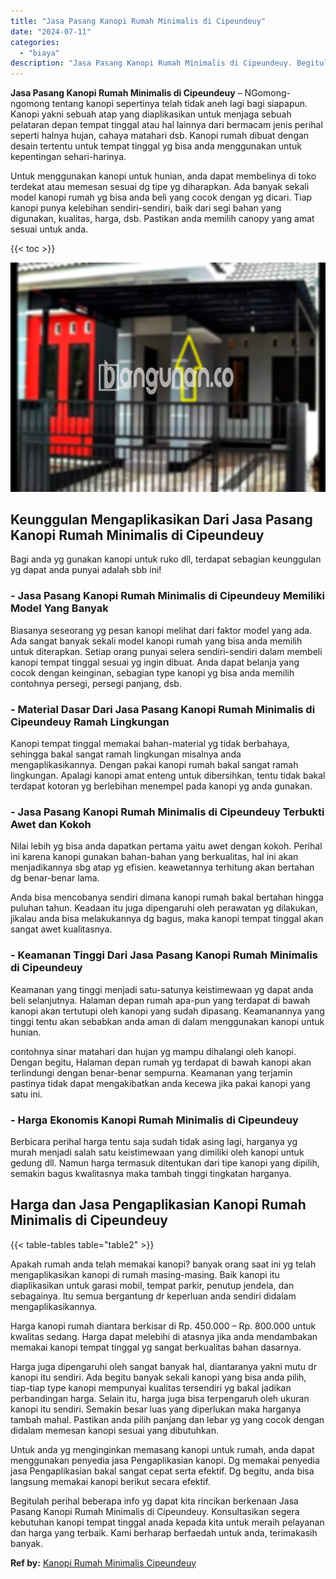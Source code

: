 ```yaml
---
title: "Jasa Pasang Kanopi Rumah Minimalis di Cipeundeuy"
date: "2024-07-11"
categories: 
  - "biaya"
description: "Jasa Pasang Kanopi Rumah Minimalis di Cipeundeuy. Begitulah perihal beberapa info yg dapat kita rincikan berkenaan Jasa Pasang Kanopi Rumah Minimalis di Cipe..."
---
```


**Jasa Pasang Kanopi Rumah Minimalis di Cipeundeuy** – NGomong-ngomong tentang kanopi sepertinya telah tidak aneh lagi bagi siapapun. Kanopi yakni sebuah atap yang diaplikasikan untuk menjaga sebuah pelataran depan tempat tinggal atau hal lainnya dari bermacam jenis perihal seperti halnya hujan, cahaya matahari dsb. Kanopi rumah dibuat dengan desain tertentu untuk tempat tinggal yg bisa anda menggunakan untuk kepentingan sehari-harinya.

Untuk menggunakan kanopi untuk hunian, anda dapat membelinya di toko terdekat atau memesan sesuai dg tipe yg diharapkan. Ada banyak sekali model kanopi rumah yg bisa anda beli yang cocok dengan yg dicari. Tiap kanopi punya kelebihan sendiri-sendiri, baik dari segi bahan yang digunakan, kualitas, harga, dsb. Pastikan anda memilih canopy yang amat sesuai untuk anda.

{{< toc >}}

![Jasa Pasang Kanopi Rumah Minimalis di Cipeundeuy](/images/harga-kanopi-minimalis-61.png)

## Keunggulan Mengaplikasikan Dari Jasa Pasang Kanopi Rumah Minimalis di Cipeundeuy

Bagi anda yg gunakan kanopi untuk ruko dll, terdapat sebagian keunggulan yg dapat anda punyai adalah sbb ini!

### \- Jasa Pasang Kanopi Rumah Minimalis di Cipeundeuy Memiliki Model Yang Banyak

Biasanya seseorang yg pesan kanopi melihat dari faktor model yang ada. Ada sangat banyak sekali model kanopi rumah yang bisa anda memilih untuk diterapkan. Setiap orang punyai selera sendiri-sendiri dalam membeli kanopi tempat tinggal sesuai yg ingin dibuat. Anda dapat belanja yang cocok dengan keinginan, sebagian type kanopi yg bisa anda memilih contohnya persegi, persegi panjang, dsb.

### \- Material Dasar Dari Jasa Pasang Kanopi Rumah Minimalis di Cipeundeuy Ramah Lingkungan

Kanopi tempat tinggal memakai bahan-material yg tidak berbahaya, sehingga bakal sangat ramah lingkungan misalnya anda mengaplikasikannya. Dengan pakai kanopi rumah bakal sangat ramah lingkungan. Apalagi kanopi amat enteng untuk dibersihkan, tentu tidak bakal terdapat kotoran yg berlebihan menempel pada kanopi yg anda gunakan.

### \- Jasa Pasang Kanopi Rumah Minimalis di Cipeundeuy Terbukti Awet dan Kokoh

Nilai lebih yg bisa anda dapatkan pertama yaitu awet dengan kokoh. Perihal ini karena kanopi gunakan bahan-bahan yang berkualitas, hal ini akan menjadikannya sbg atap yg efisien. keawetannya terhitung akan bertahan dg benar-benar lama.

Anda bisa mencobanya sendiri dimana kanopi rumah bakal bertahan hingga puluhan tahun. Keadaan itu juga dipengaruhi oleh perawatan yg dilakukan, jikalau anda bisa melakukannya dg bagus, maka kanopi tempat tinggal akan sangat awet kualitasnya.

### \- Keamanan Tinggi Dari Jasa Pasang Kanopi Rumah Minimalis di Cipeundeuy

Keamanan yang tinggi menjadi satu-satunya keistimewaan yg dapat anda beli selanjutnya. Halaman depan rumah apa-pun yang terdapat di bawah kanopi akan tertutupi oleh kanopi yang sudah dipasang. Keamanannya yang tinggi tentu akan sebabkan anda aman di dalam menggunakan kanopi untuk hunian.

contohnya sinar matahari dan hujan yg mampu dihalangi oleh kanopi. Dengan begitu, Halaman depan rumah yg terdapat di bawah kanopi akan terlindungi dengan benar-benar sempurna. Keamanan yang terjamin pastinya tidak dapat mengakibatkan anda kecewa jika pakai kanopi yang satu ini.

### \- Harga Ekonomis Kanopi Rumah Minimalis di Cipeundeuy

Berbicara perihal harga tentu saja sudah tidak asing lagi, harganya yg murah menjadi salah satu keistimewaan yang dimiliki oleh kanopi untuk gedung dll. Namun harga termasuk ditentukan dari tipe kanopi yang dipilih, semakin bagus kwalitasnya maka tambah tinggi tingkatan harganya.

## Harga dan Jasa Pengaplikasian Kanopi Rumah Minimalis di Cipeundeuy

{{< table-tables table="table2" >}}

Apakah rumah anda telah memakai kanopi? banyak orang saat ini yg telah mengaplikasikan kanopi di rumah masing-masing. Baik kanopi itu diaplikasikan untuk garasi mobil, tempat parkir, penutup jendela, dan sebagainya. Itu semua bergantung dr keperluan anda sendiri didalam mengaplikasikannya.

Harga kanopi rumah diantara berkisar di Rp. 450.000 – Rp. 800.000 untuk kwalitas sedang. Harga dapat melebihi di atasnya jika anda mendambakan memakai kanopi tempat tinggal yg sangat berkualitas bahan dasarnya.

Harga juga dipengaruhi oleh sangat banyak hal, diantaranya yakni mutu dr kanopi itu sendiri. Ada begitu banyak sekali kanopi yang bisa anda pilih, tiap-tiap type kanopi mempunyai kualitas tersendiri yg bakal jadikan perbandingan harga. Selain itu, harga juga bisa terpengaruh oleh ukuran kanopi itu sendiri. Semakin besar luas yang diperlukan maka harganya tambah mahal. Pastikan anda pilih panjang dan lebar yg yang cocok dengan didalam memesan kanopi sesuai yang dibutuhkan.

Untuk anda yg menginginkan memasang kanopi untuk rumah, anda dapat menggunakan penyedia jasa Pengaplikasian kanopi. Dg memakai penyedia jasa Pengaplikasian bakal sangat cepat serta efektif. Dg begitu, anda bisa langsung memakai kanopi berikut secara efektif.

Begitulah perihal beberapa info yg dapat kita rincikan berkenaan Jasa Pasang Kanopi Rumah Minimalis di Cipeundeuy. Konsultasikan segera kebutuhan kanopi tempat tinggal anada kepada kita untuk meraih pelayanan dan harga yang terbaik. Kami berharap berfaedah untuk anda, terimakasih banyak.

**Ref by:**  [Kanopi Rumah Minimalis Cipeundeuy](https://id.wikipedia.org/wiki/Kanopi)
